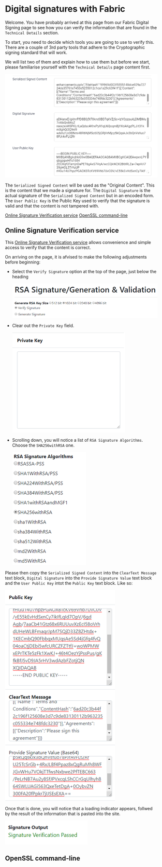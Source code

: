 # Digital signatures with Fabric

Welcome. You have probably arrived at this page from our Fabric Digital Signing page to see how you can verify the information that are found in the `Technical Details` section.

To start, you need to decide which tools you are going to use to verify this. There are a couple of 3rd party tools that adhere to the Cryptographic signing standard that will work.

We will list two of them and explain how to use them but before we start, please familiarise yourself with the `Technical Details` page content first.

![Technical Details Content](images/TechnicalSectionExample.png)

The `Serialized Signed Content` will be used as the "Original Content". This is the content that we made a signature for.
The `Digital Signature` is the actual signature of the `Serialized Signed Content` but in an encoded form.
The `User Public Key` is the Public Key used to verify that the signature is valid and that the content is not tampered with.

[Online Signature Verification service](#online-signature-verification-service)
[OpenSSL command-line](#openssl-command-line)

## Online Signature Verification service

This [Online Signature Verification service](https://8gwifi.org/rsasignverifyfunctions.jsp) allows convenience and simple access to verify that the content is correct.

On arriving on the page, it is afvised to make the following adjustments before beginning:

- Select the `Verify Signature` option at the top of the page, just below the heading
  
  ![Verify Signature](images/SetVerifySignature.png)
- Clear out the `Private Key` field.

  ![Clear Private Key](images/ClearPrivateKey.png)
- Scrolling down, you will notice a list of `RSA Signature Algorithms`. Choose the `SHA256withRSA` one.

  ![Set SHA256withRSA](images/SetRSASigAlgo.png)

Please then copy the `Serialized Signed Content` into the `ClearText Message` text block, `Digital Signature` into the `Provide Signature Value` text block and the `User Public Key` intot the `Public Key` text block. Like so:

![All Copied in](images/AllCopiedIn.png)

Once that is done, you will notice that a loading indicator appears, follwed by the result of the information that is pasted into the site.

![Success](images/SuccessResult.png)

## OpenSSL command-line
